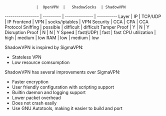                   |  OpenVPN  |   ShadowSocks  | ShadowVPN
----------------- | --------- | -------------- | ----------
Layer             |     IP    |     TCP/UDP    |     IP
Frontend          |    VPN    | socks/iptables |    VPN
Security          |    CCA    |       CPA      |    CCA
Protocol Sniffing |  possible |    difficult   | difficult
Tamper Proof      |     Y     |        N       |     Y
Disruption Proof  |     N     |        N       |     Y
Speed             | fast(UDP) |       fast     |    fast
CPU utilization   |    high   |      medium    |    low
RAM               |    low    |      medium    |    low

ShadowVPN is inspired by SigmaVPN:
- Stateless VPN
- Low resource comsumption

ShadowVPN has several improvements over SigmaVPN:
- Faster encryption
- User friendly configuration with scripting support
- Builtin daemon and logging support
- Lower packet overhead
- Does not crash easily
- Use GNU Autotools, making it easier to build and port
